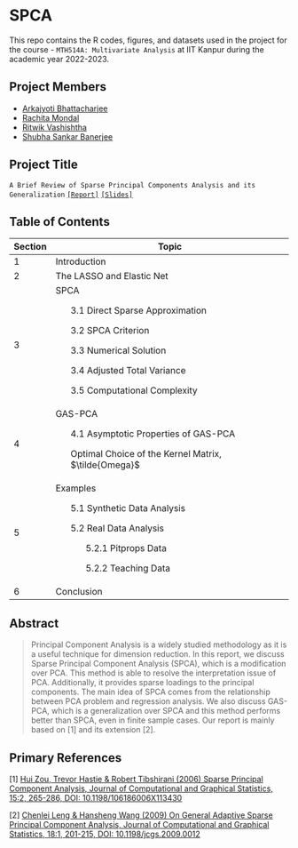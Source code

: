 # SPCA

This repo contains the R codes, figures, and datasets used in the project for the course - `MTH514A: Multivariate Analysis` at IIT Kanpur during the academic year 2022-2023.

## Project Members

  - [Arkajyoti Bhattacharjee](https://github.com/ArkaB-DS)
  - [Rachita Mondal](https://github.com/Rachita-Mondal)
  - [Ritwik Vashishtha](https://github.com/ritwikvashistha)
  - [Shubha Sankar Banerjee](https://github.com/shubha3)

## Project Title
`A Brief Review of Sparse Principal Components Analysis and its Generalization` [`[Report]`](https://github.com/ArkaB-DS/SPCA/blob/main/Multivariate_Project.pdf) [`[Slides]`](https://github.com/ArkaB-DS/SPCA/blob/main/Multivariate_Project__slides_.pdf)

## Table of Contents

|Section|Topic|
|-------|-----|
|1|Introduction|
|2|The LASSO and Elastic Net|
|3|SPCA <ul> 3.1 Direct Sparse Approximation</ul> <ul> 3.2 SPCA Criterion </ul> <ul> 3.3 Numerical Solution </ul> <ul> 3.4 Adjusted Total Variance </ul> <ul> 3.5 Computational Complexity </ul>|
|4|GAS-PCA <ul> 4.1 Asymptotic Properties of GAS-PCA </ul> <ul>Optimal Choice of the Kernel Matrix, $\tilde{Omega}$</ul>|
|5|Examples <ul>5.1 Synthetic Data Analysis</ul> <ul>5.2 Real Data Analysis <ul>5.2.1 Pitprops Data</ul> <ul>5.2.2 Teaching Data</ul></ul>|
|6|Conclusion|
## Abstract
> Principal Component Analysis is a widely studied methodology as it is a useful technique for dimension reduction. 
In this report, we discuss Sparse Principal Component Analysis (SPCA), which is a modification over PCA. 
This method is able to resolve the interpretation issue of PCA. Additionally, it provides sparse loadings to
the principal components. The main idea of SPCA comes from the relationship between PCA problem and regression analysis.
We also discuss GAS-PCA, which is a generalization over SPCA and this method performs better than SPCA,
even in finite sample cases. Our report is mainly based on [1] and its extension [2].


## Primary References
[1] [Hui Zou, Trevor Hastie & Robert Tibshirani (2006) Sparse Principal Component Analysis, Journal of Computational and Graphical Statistics, 15:2, 265-286, DOI: <u>10.1198/106186006X113430</u>](https://hastie.su.domains/Papers/spc_jcgs.pdf)

[2] [Chenlei Leng & Hansheng Wang (2009) On General Adaptive Sparse Principal Component Analysis, Journal of Computational and Graphical Statistics, 18:1, 201-215, DOI: <u>10.1198/jcgs.2009.0012</u>](https://www.tandfonline.com/doi/pdf/10.1198/jcgs.2009.0012?casa_token=6hQ5NY-CPQwAAAAA:6QvZeqWa-IXVd_Mbxu6MCUqnEVEw5L-MmLI5Z1-_03bU9mYqD6LHI_foctumbmTOAX3-xaWqy-U)
